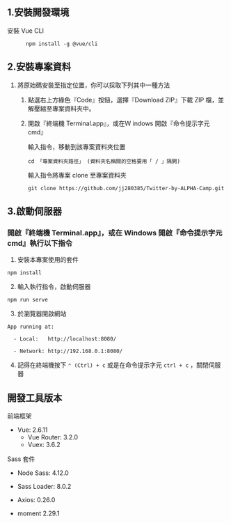 ## 1.安裝開發環境

安裝 Vue CLI

```text
      npm install -g @vue/cli
```

## 2.安裝專案資料

1. 將原始碼安裝至指定位置，你可以採取下列其中一種方法

   1. 點選右上方綠色『Code』按鈕，選擇『Download ZIP』下載 ZIP 檔，並解壓縮至專案資料夾中。
   2. 開啟『終端機 Terminal.app』，或在Ｗ indows 開啟『命令提示字元 cmd』

      輸入指令，移動到該專案資料夾位置

      ```text
      cd 「專案資料夾路徑」 (資料夾名稱間的空格要用「 / 」隔開)
      ```

      輸入指令將專案 clone 至專案資料夾

      ```text
      git clone https://github.com/jj280385/Twitter-by-ALPHA-Camp.git
      ```

## 3.啟動伺服器

### 開啟『終端機 Terminal.app』，或在 Windows 開啟『命令提示字元 cmd』執行以下指令

1. 安裝本專案使用的套件

```text
npm install
```

2. 輸入執行指令，啟動伺服器

```text
npm run serve
```

3. 於瀏覽器開啟網站

```t3xt
App running at:

  - Local:   http://localhost:8080/

  - Network: http://192.168.0.1:8080/
```

4. 記得在終端機按下 `⌃ (Ctrl) + c` 或是在命令提示字元 `ctrl + c` ，關閉伺服器

## 開發工具版本

前端框架

- Vue: 2.6.11
  - Vue Router: 3.2.0
  - Vuex: 3.6.2

Sass 套件

- Node Sass: 4.12.0
- Sass Loader: 8.0.2

- Axios: 0.26.0
- moment 2.29.1